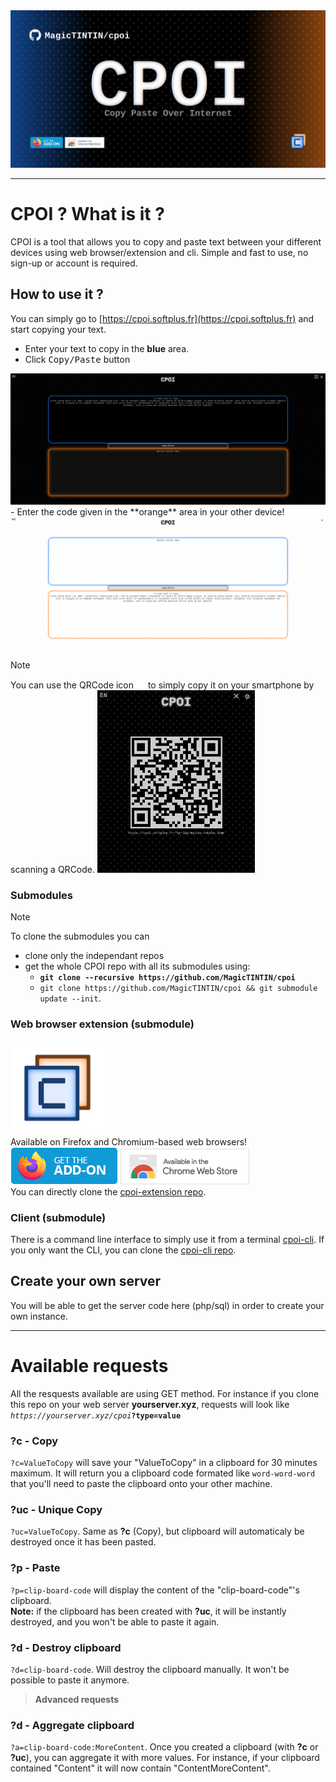 
<img src="./assets/cpoiGithubCard.jpg" alt="CPOI card"/>

---
# CPOI ? What is it ?
CPOI is a tool that allows you to copy and paste text between your different devices using web browser/extension and cli. Simple and fast to use, no sign-up or account is required.

## How to use it ?

You can simply go to [https://cpoi.softplus.fr](https://cpoi.softplus.fr) and start copying your text.

- Enter your text to copy in the **blue** area.
- Click <kbd>Copy/Paste</kbd> button
<img src="assets/tutoCopy.png" alt="Copy your text and get your code">
- Enter the code given in the **orange** area in your other device!
<img src="assets/tutoPaste.png" alt="Pasting on a second device using the code">

> [!NOTE]
> You can use the QRCode icon <img src="extensionWebsite/images/qrcode.svg" alt="QRCode icon" width="15px"> to simply copy it on your smartphone by scanning a QRCode.
> <img src="assets/tutoQRCode.png" alt="Scan your QRCode" width="50%">

### Submodules

> [!NOTE]
> To clone the submodules you can 
> - clone only the independant repos
> - get the whole CPOI repo with all its submodules using:
>   - **`git clone --recursive https://github.com/MagicTINTIN/cpoi`**
>   - `git clone https://github.com/MagicTINTIN/cpoi && git submodule update --init`.

### Web browser extension (submodule)
<img src="./assets/logo.png" alt="CPOI logo" width="150"/>\
Available on Firefox and Chromium-based web browsers!\
<a href="https://addons.mozilla.org/en-US/firefox/addon/cpoi/" target="_blank"><img src="extensionWebsite/images/getFirefox.png" alt="Get CPOI for Firefox"></a>
<a href="https://chromewebstore.google.com/detail/cpoi/kdlpjmhiomfnlkgbeghbeocfafggcdof" target="_blank"><img src="extensionWebsite/images/getChrome.png" alt="Get CPOI for Chromium"></a>\
You can directly clone the [cpoi-extension repo](https://github.com/MagicTINTIN/cpoi-extension).

### Client (submodule)

There is a command line interface to simply use it from a terminal [cpoi-cli](https://github.com/MagicTINTIN/cpoi-cli). If you only want the CLI, you can clone the [cpoi-cli repo](https://github.com/MagicTINTIN/cpoi-cli).

## Create your own server

You will be able to get the server code here (php/sql) in order to create your own instance.

---
# Available requests
All the resquests available are using GET method.
For instance if you clone this repo on your web server __yourserver.xyz__, requests will look like *`https://yourserver.xyz/cpoi`***`?type=value`**

### ?c - Copy
`?c=ValueToCopy` will save your "ValueToCopy" in a clipboard for 30 minutes maximum. It will return you a clipboard code formated like `word-word-word` that you'll need to paste the clipboard onto your other machine.

### ?uc - Unique Copy
`?uc=ValueToCopy`. Same as **?c** (Copy), but clipboard will automaticaly be destroyed once it has been pasted.

### ?p - Paste
`?p=clip-board-code` will display the content of the "clip-board-code"'s clipboard.\
__Note:__ if the clipboard has been created with **?uc**, it will be instantly destroyed, and you won't be able to paste it again.

### ?d - Destroy clipboard
`?d=clip-board-code`. Will destroy the clipboard manually. It won't be possible to paste it anymore.

> **Advanced requests**

### ?d - Aggregate clipboard
`?a=clip-board-code:MoreContent`. Once you created a clipboard (with **?c** or **?uc**), you can aggregate it with more values. For instance, if your clipboard contained "Content" it will now contain "ContentMoreContent".